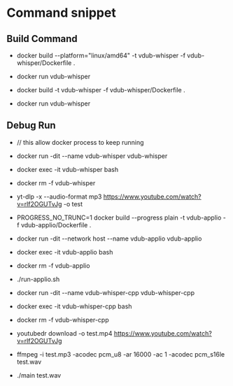 # Command snippet

## Build Command
- docker build --platform="linux/amd64" -t vdub-whisper -f vdub-whisper/Dockerfile .
- docker run vdub-whisper

- docker build -t vdub-whisper -f vdub-whisper/Dockerfile .
- docker run vdub-whisper

## Debug Run
- // this allow docker process to keep running
- docker run -dit --name vdub-whisper vdub-whisper
- docker exec -it vdub-whisper bash
- docker rm -f vdub-whisper
- yt-dlp -x --audio-format mp3 https://www.youtube.com/watch?v=rlf2OGUTvJg -o test

- PROGRESS_NO_TRUNC=1 docker build --progress plain -t vdub-applio -f vdub-applio/Dockerfile .
- docker run -dit --network host --name vdub-applio vdub-applio
- docker exec -it vdub-applio bash
- docker rm -f vdub-applio
- ./run-applio.sh

- docker run -dit --name vdub-whisper-cpp vdub-whisper-cpp
- docker exec -it vdub-whisper-cpp bash
- docker rm -f vdub-whisper-cpp
- youtubedr download -o test.mp4 https://www.youtube.com/watch?v=rlf2OGUTvJg
- ffmpeg -i test.mp3 -acodec pcm_u8 -ar 16000 -ac 1 -acodec pcm_s16le test.wav
- ./main test.wav
